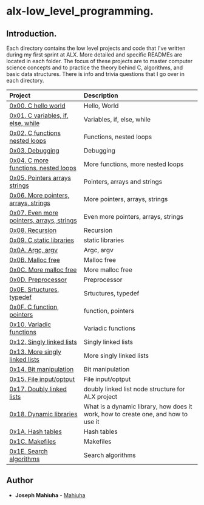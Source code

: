 # alx-low_level_programming.

## Introduction.

Each directory contains the low level projects and code that I've written during my first sprint at ALX. More detailed and specific READMEs are located in each folder. The focus of these projects are to master computer science concepts and to practice the theory behind C, algorithms, and basic data structures. There is info and trivia questions that I go over in each directory.

| Project | Description |
| :--- | :---|
| [0x00. C hello world ](./0x00-hello_world) |  Hello, World |
| [0x01. C variables, if, else, while ](./0x01-variables_if_else_while) | Variables, if, else, while |
| [0x02. C functions nested loops ](./0x02-functions_nested_loops) | Functions, nested loops |
| [0x03. Debugging ](./0x03-debugging) | Debugging |
| [0x04. C more functions, nested loops ](./0x04-more_functions_nested_loops) | More functions, more nested loops |
| [0x05. Pointers arrays strings ](./0x05-pointers_arrays_strings) | Pointers, arrays and strings |
| [0x06. More pointers, arrays, strings ](./0x06-pointers_arrays_strings) | More pointers, arrays, strings |
| [0x07. Even more pointers, arrays, strings ](./0x07-pointers_arrays_strings) | Even more pointers, arrays, strings |
| [0x08. Recursion ](./0x08-recursion) | Recursion |
| [0x09. C static libraries ](./0x09-static_libraries) | static libraries |
| [0x0A. Argc, argv ](./0x0A-argc_argv) | Argc, argv |
| [0x0B. Malloc free ](./0x0B-malloc_free) | Malloc free |
| [0x0C. More malloc free ](./0x0C-more_malloc_free) | More malloc free |
| [0x0D. Preprocessor ](./0x0D-preprocessor) | Preprocessor |
| [0x0E. Srtuctures, typedef ](./0x0E-structures_typedef) | Srtuctures, typedef |
| [0x0F. C function, pointers ](./0x0F-function_pointers) | function, pointers |
| [0x10. Variadic functions ](./0x10-variadic_functions) | Variadic functions |
| [0x12. Singly linked lists ](./0x12-singly_linked_lists) | Singly linked lists |
| [0x13. More singly linked lists ](./0x13-more_singly_linked_lists) | More singly linked lists |
| [0x14. Bit manipulation ](./0x14-bit_manipulation) | Bit manipulation |
| [0x15. File input/optput ](./0x15-file_io) | File input/optput |
| [0x17. Doubly linked lists ](./0x17-doubly_linked_lists) | doubly linked list node structure for ALX project |
| [0x18. Dynamic libraries ](./0x18-dynamic_libraries) | What is a dynamic library, how does it work, how to create one, and how to use it |
| [0x1A. Hash tables ](./0x1A-hash_tables) | Hash tables |
| [0x1C. Makefiles ](./0x1C-makefiles) | Makefiles |
| [0x1E. Search algorithms ](./0x1E-search_algorithms) | Search algorithms |

## Author

- **Joseph Mahiuha** - [Mahiuha](https:///github.com/Mahiuha)
